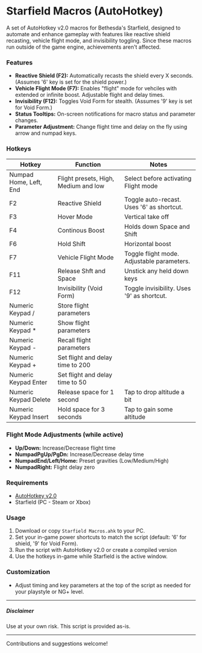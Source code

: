 # Starfield Macros (AutoHotkey)



A set of AutoHotkey v2.0 macros for Bethesda's Starfield, designed to automate and enhance gameplay with features like reactive shield recasting, vehicle flight mode, and invisibility toggling.
Since these macros run outside of the game engine, achievements aren't affected.

### 

### Features



* **Reactive Shield (F2):** Automatically recasts the shield every X seconds. (Assumes '6' key is set for the shield power.)
* **Vehicle Flight Mode (F7):** Enables "flight" mode for vehciles with extended or infinite boost. Adjustable flight and delay times.
* **Invisibility (F12):** Toggles Void Form for stealth. (Assumes '9' key is set for Void Form.)
* **Status Tooltips:** On-screen notifications for macro status and parameter changes.
* **Parameter Adjustment:** Change flight time and delay on the fly using arrow and numpad keys.

### 

### Hotkeys



| Hotkey                 | Function                             | Notes                                       |
| ---------------------- | ------------------------------------ | ------------------------------------------- |
| Numpad Home, Left, End | Flight presets, High, Medium and low | Select before activating Flight mode        |
| F2                     | Reactive Shield                      | Toggle auto-recast. Uses '6' as shortcut.   |
| F3                     | Hover Mode                           | Vertical take off                           |
| F4                     | Continous Boost                      | Holds down Space and Shift                  |
| F6                     | Hold Shift                           | Horizontal boost                            |
| F7                     | Vehicle Flight Mode                  | Toggle flight mode. Adjustable parameters.  |
| F11                    | Release Shft and Space               | Unstick any held down keys                  |
| F12                    | Invisibility (Void Form)             | Toggle invisibility. Uses '9' as shortcut.  |
| Numeric Keypad /       | Store flight parameters              |                                             |
| Numeric Keypad *       | Show flight parameters               |                                             |
| Numeric Keypad -       | Recall flight parameters             |                                             |
| Numeric Keypad +       | Set flight and delay time to 200     |                                             |
| Numeric Keypad Enter   | Set flight and delay time to 50      |                                             |
| Numeric Keypad Delete  | Release space for 1 second           | Tap to drop altitude a bit                  |
| Numeric Keypad Insert  | Hold space for 3 seconds             | Tap to gain some altitude                   |



### Flight Mode Adjustments (while active)

* **Up/Down:** Increase/Decrease flight time
* **NumpadPgUp/PgDn:** Increase/Decrease delay time
* **NumpadEnd/Left/Home:** Preset gravities (Low/Medium/High)
* **NumpadRight:** Flight delay zero

### 

### Requirements



* [AutoHotkey v2.0](https://www.autohotkey.com/)
* Starfield (PC - Steam or Xbox)

### 

### Usage



1. Download or copy `Starfield Macros.ahk` to your PC.
2. Set your in-game power shortcuts to match the script (default: '6' for shield, '9' for Void Form).
3. Run the script with AutoHotkey v2.0 or create a compiled version
4. Use the hotkeys in-game while Starfield is the active window.

### 

### Customization



* Adjust timing and key parameters at the top of the script as needed for your playstyle or NG+ level.

___

##### Disclaimer



Use at your own risk. This script is provided as-is.

___

Contributions and suggestions welcome!

